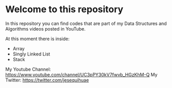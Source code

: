 # Welcome to this repository

In this repository you can find codes that are part of my Data Structures and Algorithms videos posted in YouTube.

At this moment there is inside:
- Array
- Singly Linked List
- Stack 

My Youtube Channel: https://www.youtube.com/channel/UC3pPY30kV7fwvb_HGzKhM-Q
My Twitter: https://twitter.com/jesequihuae

